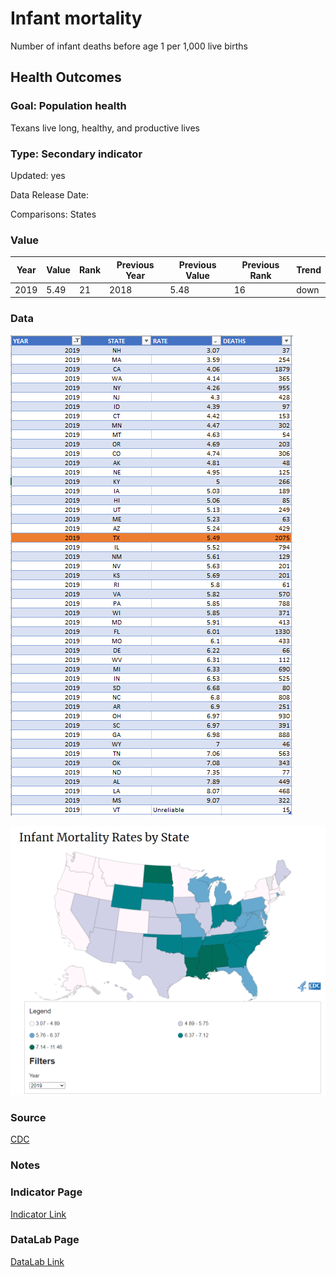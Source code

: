 # Infant mortality


Number of infant deaths before age 1 per 1,000 live births

## Health Outcomes

### Goal: Population health

Texans live long, healthy, and productive lives

### Type: Secondary indicator

Updated: yes

Data Release Date: 


Comparisons: States

### Value

| Year        |  Value      | Rank        | Previous Year | Previous Value | Previous Rank | Trend | 
| ----------- | ----------- | ----------- | ----------- | ----------- | ----------- | -----------|
|    2019     |  5.49          |  21         |    2018     |   5.48      | 16       |  down       | 

### Data

![data](./data_infant.PNG)

![map](./map_infant.PNG)

### Source

[CDC](https://www.cdc.gov/nchs/pressroom/sosmap/infant_mortality_rates/infant_mortality.htm)

### Notes

### Indicator Page

[Indicator Link](https://indicators.texas2036.org/indicator/53)

### DataLab Page

[DataLab Link](https://datalab.texas2036.org/licjbig/infant-mortality-by-cause-us-state-2003-2012-source-nvss?accesskey=erqxwie)
